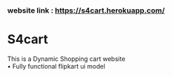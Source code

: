 ### website link : https://s4cart.herokuapp.com/

# S4cart
This is a Dynamic Shopping cart website <br>
• Fully functional flipkart ui model

  
